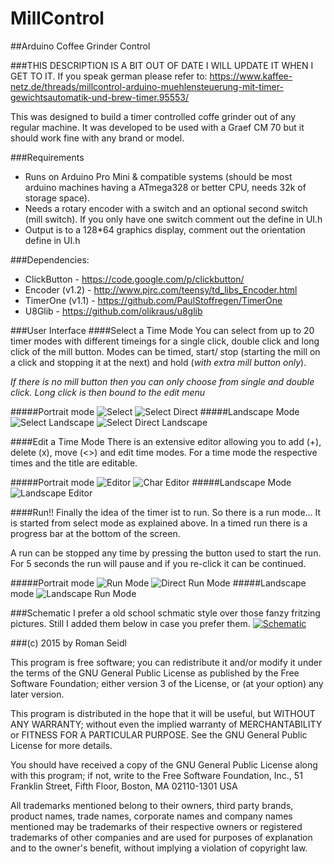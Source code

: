 # MillControl
##Arduino Coffee Grinder Control

###THIS DESCRIPTION IS A BIT OUT OF DATE I WILL UPDATE IT WHEN I GET TO IT. 
If you speak german please refer to: 
https://www.kaffee-netz.de/threads/millcontrol-arduino-muehlensteuerung-mit-timer-gewichtsautomatik-und-brew-timer.95553/

This was designed to build a timer controlled coffe grinder out of any regular machine. It was developed to be used with a Graef CM 70 but it should work fine with any brand or model.

###Requirements
 - Runs on Arduino Pro Mini & compatible systems (should be most arduino machines having a ATmega328 or better CPU, needs 32k of storage space).
 - Needs a rotary encoder with a switch and an optional second switch (mill switch). If you only have one switch comment out the define in UI.h
 - Output is to a 128*64 graphics display, comment out the orientation define in UI.h

###Dependencies:
- ClickButton - https://code.google.com/p/clickbutton/
- Encoder (v1.2) - http://www.pjrc.com/teensy/td_libs_Encoder.html
- TimerOne (v1.1) - https://github.com/PaulStoffregen/TimerOne
- U8Glib - https://github.com/olikraus/u8glib

###User Interface
####Select a Time Mode
You can select from up to 20 timer modes with different timeings for a single click, double click and long click of the mill button. Modes can be timed, start/ stop (starting the mill on a click and stopping it at the next) and hold (_with extra mill button only_).

_If there is no mill button then you can only choose from single and double click. Long click is then bound to the edit menu_

#####Portrait mode
![Select](https://raw.githubusercontent.com/romanseidl/MillControl/gh-pages/pictures/hoch_select.JPG)
![Select Direct](https://github.com/romanseidl/MillControl/blob/gh-pages/pictures/hoch_select_direct.JPG)
#####Landscape Mode
![Select Landscape](https://raw.githubusercontent.com/romanseidl/MillControl/gh-pages/pictures/quer_select.JPG)
![Select Direct Landscape](https://raw.githubusercontent.com/romanseidl/MillControl/gh-pages/pictures/quer_select_d.JPG)

####Edit a Time Mode
There is an extensive editor allowing you to add (+), delete (x), move (<>) and edit time modes. For a time mode the respective times and the title are editable.

#####Portrait mode
![Editor](https://raw.githubusercontent.com/romanseidl/MillControl/gh-pages/pictures/hoch_edit_sp.JPG)
![Char Editor](https://raw.githubusercontent.com/romanseidl/MillControl/gh-pages/pictures/hoch_edit_char.JPG)
#####Landscape Mode
![Landscape Editor](https://raw.githubusercontent.com/romanseidl/MillControl/gh-pages/pictures/quer_editor.JPG)

####Run!!
Finally the idea of the timer ist to run. So there is a run mode... It is started from select mode as explained above. In a timed run there is a progress bar at the bottom of the screen.

A run can be stopped any time by pressing the button used to start the run. For 5 seconds the run will pause and if you re-click it can be continued. 

#####Portrait mode
![Run Mode](https://raw.githubusercontent.com/romanseidl/MillControl/gh-pages/pictures/hoch_run.JPG)
![Direct Run Mode](https://raw.githubusercontent.com/romanseidl/MillControl/gh-pages/pictures/hoch_run_direct.JPG)
#####Landscape mode
![Landscape Run Mode](https://github.com/romanseidl/MillControl/blob/gh-pages/pictures/quer_run.JPG)

###Schematic
I prefer a old school schmatic style over those fanzy fritzing pictures. Still I added them below in case you prefer them. 
[![Schematic](https://raw.githubusercontent.com/romanseidl/MillControl/gh-pages/sketch/schematic.png)](https://raw.githubusercontent.com/romanseidl/MillControl/gh-pages/sketch/schematic.pdf)

###(c) 2015 by Roman Seidl

This program is free software; you can redistribute it and/or modify
it under the terms of the GNU General Public License as published by
the Free Software Foundation; either version 3 of the License, or
(at your option) any later version.

This program is distributed in the hope that it will be useful,
but WITHOUT ANY WARRANTY; without even the implied warranty of
MERCHANTABILITY or FITNESS FOR A PARTICULAR PURPOSE.  See the
GNU General Public License for more details.

You should have received a copy of the GNU General Public License
along with this program; if not, write to the Free Software Foundation,
Inc., 51 Franklin Street, Fifth Floor, Boston, MA 02110-1301  USA

All trademarks mentioned belong to their owners, third party brands, product names, trade names, corporate names and company names mentioned may be trademarks of their respective owners or registered trademarks of other companies and are used for purposes of explanation and to the owner's benefit, without implying a violation of copyright law. 
